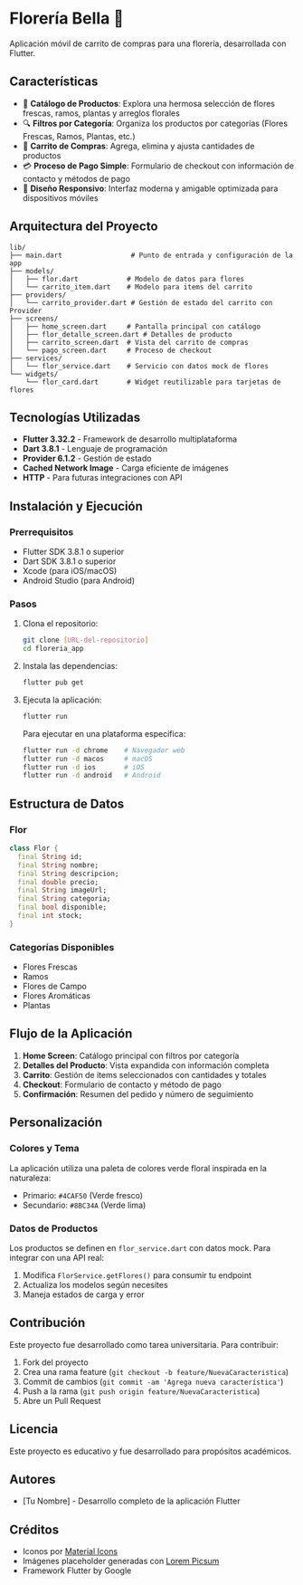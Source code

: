 # Florería Bella 🌸

Aplicación móvil de carrito de compras para una florería, desarrollada con Flutter.

## Características

- 🌺 **Catálogo de Productos**: Explora una hermosa selección de flores frescas, ramos, plantas y arreglos florales
- 🔍 **Filtros por Categoría**: Organiza los productos por categorías (Flores Frescas, Ramos, Plantas, etc.)
- 🛒 **Carrito de Compras**: Agrega, elimina y ajusta cantidades de productos
- 💳 **Proceso de Pago Simple**: Formulario de checkout con información de contacto y métodos de pago
- 📱 **Diseño Responsivo**: Interfaz moderna y amigable optimizada para dispositivos móviles

## Arquitectura del Proyecto

```
lib/
├── main.dart                 # Punto de entrada y configuración de la app
├── models/
│   ├── flor.dart            # Modelo de datos para flores
│   └── carrito_item.dart    # Modelo para items del carrito
├── providers/
│   └── carrito_provider.dart # Gestión de estado del carrito con Provider
├── screens/
│   ├── home_screen.dart     # Pantalla principal con catálogo
│   ├── flor_detalle_screen.dart # Detalles de producto
│   ├── carrito_screen.dart  # Vista del carrito de compras
│   └── pago_screen.dart     # Proceso de checkout
├── services/
│   └── flor_service.dart    # Servicio con datos mock de flores
└── widgets/
    └── flor_card.dart       # Widget reutilizable para tarjetas de flores
```

## Tecnologías Utilizadas

- **Flutter 3.32.2** - Framework de desarrollo multiplataforma
- **Dart 3.8.1** - Lenguaje de programación
- **Provider 6.1.2** - Gestión de estado
- **Cached Network Image** - Carga eficiente de imágenes
- **HTTP** - Para futuras integraciones con API

## Instalación y Ejecución

### Prerrequisitos

- Flutter SDK 3.8.1 o superior
- Dart SDK 3.8.1 o superior
- Xcode (para iOS/macOS)
- Android Studio (para Android)

### Pasos

1. Clona el repositorio:
   ```bash
   git clone [URL-del-repositorio]
   cd floreria_app
   ```

2. Instala las dependencias:
   ```bash
   flutter pub get
   ```

3. Ejecuta la aplicación:
   ```bash
   flutter run
   ```

   Para ejecutar en una plataforma específica:
   ```bash
   flutter run -d chrome    # Navegador web
   flutter run -d macos     # macOS
   flutter run -d ios       # iOS
   flutter run -d android   # Android
   ```

## Estructura de Datos

### Flor
```dart
class Flor {
  final String id;
  final String nombre;
  final String descripcion;
  final double precio;
  final String imageUrl;
  final String categoria;
  final bool disponible;
  final int stock;
}
```

### Categorías Disponibles
- Flores Frescas
- Ramos
- Flores de Campo
- Flores Aromáticas
- Plantas

## Flujo de la Aplicación

1. **Home Screen**: Catálogo principal con filtros por categoría
2. **Detalles del Producto**: Vista expandida con información completa
3. **Carrito**: Gestión de items seleccionados con cantidades y totales
4. **Checkout**: Formulario de contacto y método de pago
5. **Confirmación**: Resumen del pedido y número de seguimiento

## Personalización

### Colores y Tema
La aplicación utiliza una paleta de colores verde floral inspirada en la naturaleza:
- Primario: `#4CAF50` (Verde fresco)
- Secundario: `#8BC34A` (Verde lima)

### Datos de Productos
Los productos se definen en `flor_service.dart` con datos mock. Para integrar con una API real:

1. Modifica `FlorService.getFlores()` para consumir tu endpoint
2. Actualiza los modelos según necesites
3. Maneja estados de carga y error

## Contribución

Este proyecto fue desarrollado como tarea universitaria. Para contribuir:

1. Fork del proyecto
2. Crea una rama feature (`git checkout -b feature/NuevaCaracteristica`)
3. Commit de cambios (`git commit -am 'Agrega nueva característica'`)
4. Push a la rama (`git push origin feature/NuevaCaracteristica`)
5. Abre un Pull Request

## Licencia

Este proyecto es educativo y fue desarrollado para propósitos académicos.

## Autores

- [Tu Nombre] - Desarrollo completo de la aplicación Flutter

## Créditos

- Iconos por [Material Icons](https://fonts.google.com/icons)
- Imágenes placeholder generadas con [Lorem Picsum](https://picsum.photos/)
- Framework Flutter by Google